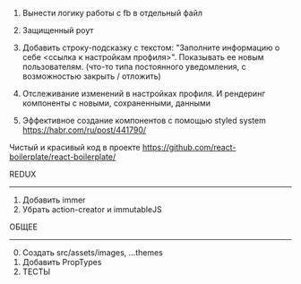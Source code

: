 1. Вынести логику работы с fb в отдельный файл

2. Защищенный роут

3. Добавить строку-подсказку c текстом: "Заполните информацию о себе <ссылка к настройкам профиля>".
   Показывать ее новым пользователям. (что-то типа постоянного уведомления, с возможностью закрыть / отложить)

4) Отслеживание изменений в настройках профиля. И рендеринг компоненты с новыми, сохраненными, данными

5. Эффективное создание компонентов с помощью styled system https://habr.com/ru/post/441790/

Чистый и красивый код в проекте https://github.com/react-boilerplate/react-boilerplate/

REDUX

---

1. Добавить immer
2. Убрать action-creator и immutableJS

ОБЩЕЕ

---

0. Создать src/assets/images, ...themes
1. Добавить PropTypes
1. ТЕСТЫ
